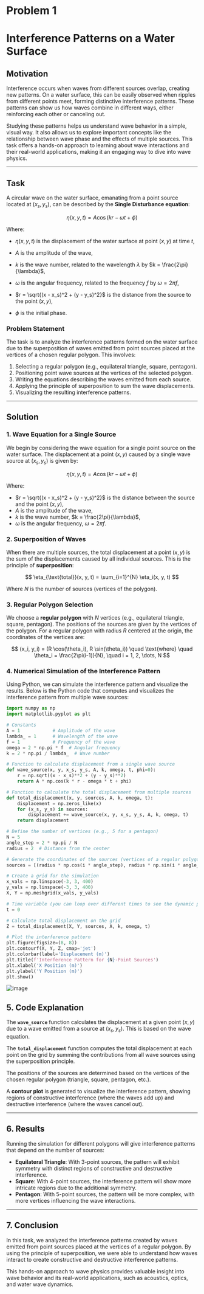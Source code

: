 # Problem 1
# Interference Patterns on a Water Surface

## Motivation

Interference occurs when waves from different sources overlap, creating new patterns. On a water surface, this can be easily observed when ripples from different points meet, forming distinctive interference patterns. These patterns can show us how waves combine in different ways, either reinforcing each other or canceling out.

Studying these patterns helps us understand wave behavior in a simple, visual way. It also allows us to explore important concepts like the relationship between wave phase and the effects of multiple sources. This task offers a hands-on approach to learning about wave interactions and their real-world applications, making it an engaging way to dive into wave physics.

---

## Task

A circular wave on the water surface, emanating from a point source located at $(x_s, y_s)$, can be described by the **Single Disturbance equation**:

$$
\eta(x, y, t) = A \cos(k r - \omega t + \phi)
$$

Where:
- $\eta(x, y, t)$ is the displacement of the water surface at point $(x, y)$ at time $t$,
  
- $A$ is the amplitude of the wave,
  
- $k$ is the wave number, related to the wavelength $\lambda$ by $k = \frac{2\pi}{\lambda}$,
  
- $\omega$ is the angular frequency, related to the frequency $f$ by $\omega = 2\pi f$,
  
- $r = \sqrt{(x - x_s)^2 + (y - y_s)^2}$ is the distance from the source to the point $(x, y)$,
  
- $\phi$ is the initial phase.

### Problem Statement

The task is to analyze the interference patterns formed on the water surface due to the superposition of waves emitted from point sources placed at the vertices of a chosen regular polygon. This involves:

1. Selecting a regular polygon (e.g., equilateral triangle, square, pentagon).
2. Positioning point wave sources at the vertices of the selected polygon.
3. Writing the equations describing the waves emitted from each source.
4. Applying the principle of superposition to sum the wave displacements.
5. Visualizing the resulting interference patterns.

---

## Solution

### 1. Wave Equation for a Single Source

We begin by considering the wave equation for a single point source on the water surface. The displacement at a point $(x, y)$ caused by a single wave source at $(x_s, y_s)$ is given by:

$$
\eta(x, y, t) = A \cos(k r - \omega t + \phi)
$$

Where:
- $r = \sqrt{(x - x_s)^2 + (y - y_s)^2}$ is the distance between the source and the point $(x, y)$,
- $A$ is the amplitude of the wave,
- $k$ is the wave number, $k = \frac{2\pi}{\lambda}$,
- $\omega$ is the angular frequency, $\omega = 2\pi f$.

### 2. Superposition of Waves

When there are multiple sources, the total displacement at a point $(x, y)$ is the sum of the displacements caused by all individual sources. This is the principle of **superposition**:

$$
\eta_{\text{total}}(x, y, t) = \sum_{i=1}^{N} \eta_i(x, y, t)
$$

Where $N$ is the number of sources (vertices of the polygon).

### 3. Regular Polygon Selection

We choose a **regular polygon** with $N$ vertices (e.g., equilateral triangle, square, pentagon). The positions of the sources are given by the vertices of the polygon. For a regular polygon with radius $R$ centered at the origin, the coordinates of the vertices are:

$$
(x_i, y_i) = (R \cos(\theta_i), R \sin(\theta_i)) \quad \text{where} \quad \theta_i = \frac{2\pi(i-1)}{N}, \quad i = 1, 2, \dots, N
$$

### 4. Numerical Simulation of the Interference Pattern

Using Python, we can simulate the interference pattern and visualize the results. Below is the Python code that computes and visualizes the interference pattern from multiple wave sources:

```python
import numpy as np
import matplotlib.pyplot as plt

# Constants
A = 1            # Amplitude of the wave
lambda_ = 1      # Wavelength of the wave
f = 1            # Frequency of the wave
omega = 2 * np.pi * f  # Angular frequency
k = 2 * np.pi / lambda_  # Wave number

# Function to calculate displacement from a single wave source
def wave_source(x, y, x_s, y_s, A, k, omega, t, phi=0):
    r = np.sqrt((x - x_s)**2 + (y - y_s)**2)
    return A * np.cos(k * r - omega * t + phi)

# Function to calculate the total displacement from multiple sources
def total_displacement(x, y, sources, A, k, omega, t):
    displacement = np.zeros_like(x)
    for (x_s, y_s) in sources:
        displacement += wave_source(x, y, x_s, y_s, A, k, omega, t)
    return displacement

# Define the number of vertices (e.g., 5 for a pentagon)
N = 5
angle_step = 2 * np.pi / N
radius = 2  # Distance from the center

# Generate the coordinates of the sources (vertices of a regular polygon)
sources = [(radius * np.cos(i * angle_step), radius * np.sin(i * angle_step)) for i in range(N)]

# Create a grid for the simulation
x_vals = np.linspace(-3, 3, 400)
y_vals = np.linspace(-3, 3, 400)
X, Y = np.meshgrid(x_vals, y_vals)

# Time variable (you can loop over different times to see the dynamic patterns)
t = 0

# Calculate total displacement on the grid
Z = total_displacement(X, Y, sources, A, k, omega, t)

# Plot the interference pattern
plt.figure(figsize=(8, 8))
plt.contourf(X, Y, Z, cmap='jet')
plt.colorbar(label='Displacement (m)')
plt.title(f'Interference Pattern for {N}-Point Sources')
plt.xlabel('X Position (m)')
plt.ylabel('Y Position (m)')
plt.show()
```
![image](https://github.com/user-attachments/assets/99aa2f8b-9c47-41d1-b3fc-ffe6936c51fb)

## 5. Code Explanation

The **`wave_source`** function calculates the displacement at a given point $(x, y)$ due to a wave emitted from a source at $(x_s, y_s)$. This is based on the wave equation.

The **`total_displacement`** function computes the total displacement at each point on the grid by summing the contributions from all wave sources using the superposition principle.

The positions of the sources are determined based on the vertices of the chosen regular polygon (triangle, square, pentagon, etc.).

A **contour plot** is generated to visualize the interference pattern, showing regions of constructive interference (where the waves add up) and destructive interference (where the waves cancel out).

---

## 6. Results

Running the simulation for different polygons will give interference patterns that depend on the number of sources:

- **Equilateral Triangle**: With 3-point sources, the pattern will exhibit symmetry with distinct regions of constructive and destructive interference.
- **Square**: With 4-point sources, the interference pattern will show more intricate regions due to the additional symmetry.
- **Pentagon**: With 5-point sources, the pattern will be more complex, with more vertices influencing the wave interactions.

---

## 7. Conclusion

In this task, we analyzed the interference patterns created by waves emitted from point sources placed at the vertices of a regular polygon. By using the principle of superposition, we were able to understand how waves interact to create constructive and destructive interference patterns. 

This hands-on approach to wave physics provides valuable insight into wave behavior and its real-world applications, such as acoustics, optics, and water wave dynamics.
